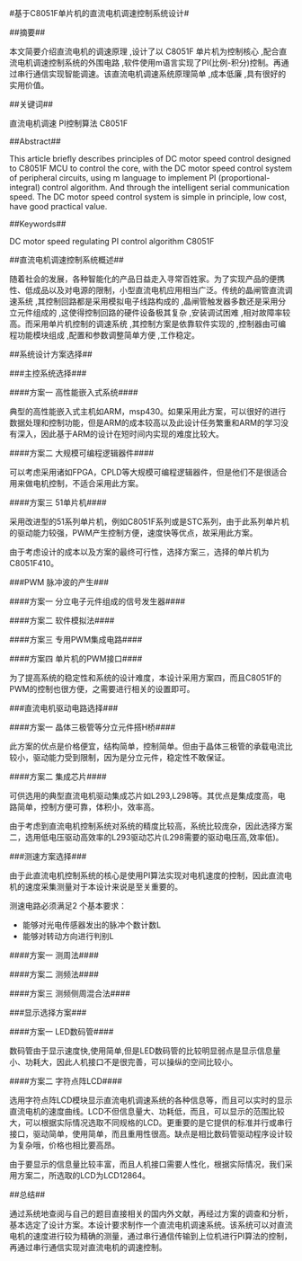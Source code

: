 #基于C8051F单片机的直流电机调速控制系统设计#

##摘要##

本文简要介绍直流电机的调速原理 ,设计了以 C8051F 单片机为控制核心 ,配合直流电机调速控制系统的外围电路 ,软件使用m语言实现了PI(比例-积分)控制。再通过串行通信实现智能调速。该直流电机调速系统原理简单 ,成本低廉 ,具有很好的实用价值。

##关键词##

直流电机调速 PI控制算法 C8051F

##Abstract##

This article briefly describes principles of DC motor speed control designed to C8051F MCU to control the core, with the DC motor speed control system of peripheral circuits, using m language to implement PI (proportional-integral) control algorithm. And through the intelligent serial communication speed. The DC motor speed control system is simple in principle, low cost, have good practical value.

##Keywords##

DC motor speed regulating PI control algorithm C8051F

##直流电机调速控制系统概述##

随着社会的发展，各种智能化的产品日益走入寻常百姓家。为了实现产品的便携性、低成品以及对电源的限制，小型直流电机应用相当广泛。传统的晶闸管直流调速系统 ,其控制回路都是采用模拟电子线路构成的 ,晶闸管触发器多数还是采用分立元件组成的 ,这使得控制回路的硬件设备极其复杂 ,安装调试困难 ,相对故障率较高。而采用单片机控制的调速系统 ,其控制方案是依靠软件实现的 ,控制器由可编程功能模块组成 ,配置和参数调整简单方便 ,工作稳定。

##系统设计方案选择##

###主控系统选择###

####方案一 高性能嵌入式系统####

典型的高性能嵌入式主机如ARM，msp430。如果采用此方案，可以很好的进行数据处理和控制功能，但是ARM的成本较高以及此设计任务繁重和ARM的学习没有深入，因此基于ARM的设计在短时间内实现的难度比较大。

####方案二 大规模可编程逻辑器件####

可以考虑采用诸如FPGA，CPLD等大规模可编程逻辑器件，但是他们不是很适合用来做电机控制，不适合采用此方案。

####方案三 51单片机####

采用改进型的51系列单片机，例如C8051F系列或是STC系列，由于此系列单片机的驱动能力较强，PWM产生控制方便，速度快等优点，故采用此方案。

由于考虑设计的成本以及方案的最终可行性，选择方案三，选择的单片机为C8051F410。

###PWM 脉冲波的产生###

####方案一 分立电子元件组成的信号发生器####

####方案二 软件模拟法####

####方案三 专用PWM集成电路####

####方案四 单片机的PWM接口####

为了提高系统的稳定性和系统的设计难度，本设计采用方案四，而且C8051F的PWM的控制也很方便，之需要进行相关的设置即可。

###直流电机驱动电路选择###

####方案一 晶体三极管等分立元件搭H桥####

此方案的优点是价格便宜，结构简单，控制简单。但由于晶体三极管的承载电流比较小，驱动能力受到限制，因为是分立元件，稳定性不敢保证。

####方案二 集成芯片####

可供选用的典型直流电机驱动集成芯片如L293,L298等。其优点是集成度高，电路简单，控制方便可靠，体积小，效率高。

由于考虑到直流电机控制系统对系统的精度比较高，系统比较庞杂，因此选择方案二，选用低电压驱动高效率的L293驱动芯片(L298需要的驱动电压高,效率低)。

###测速方案选择###

由于此直流电机控制系统的核心是使用PI算法实现对电机速度的控制，因此直流电机的速度采集测量对于本设计来说是至关重要的。

测速电路必须满足2 个基本要求：

* 能够对光电传感器发出的脉冲个数计数L
* 能够对转动方向进行判别L

####方案一 测周法####

####方案二 测频法####

####方案三 测频侧周混合法####

###显示选择方案###

####方案一 LED数码管####

数码管由于显示速度快,使用简单,但是LED数码管的比较明显弱点是显示信息量小、功耗大，因此人机接口不是很完善，可以操纵的空间比较小。

####方案二 字符点阵LCD####

选用字符点阵LCD模块显示直流电机调速系统的各种信息等，而且可以实时的显示直流电机的速度曲线。LCD不但信息量大、功耗低，而且，可以显示的范围比较大，可以根据实际情况选取不同规格的LCD。更重要的是它提供的标准并行或串行接口，驱动简单，使用简单，而且重用性很高。缺点是相比数码管驱动程序设计较为复杂哦，价格也相比要高昂。

由于要显示的信息量比较丰富，而且人机接口需要人性化，根据实际情况，我们采用方案二，所选取的LCD为LCD12864。

##总结##

通过系统地查阅与自己的题目直接相关的国内外文献，再经过方案的调查和分析，基本选定了设计方案。本设计要求制作一个直流电机调速系统。该系统可以对直流电机的速度进行较为精确的测量，通过串行通信传输到上位机进行PI算法的控制，再通过串行通信实现对直流电机的调速控制。
